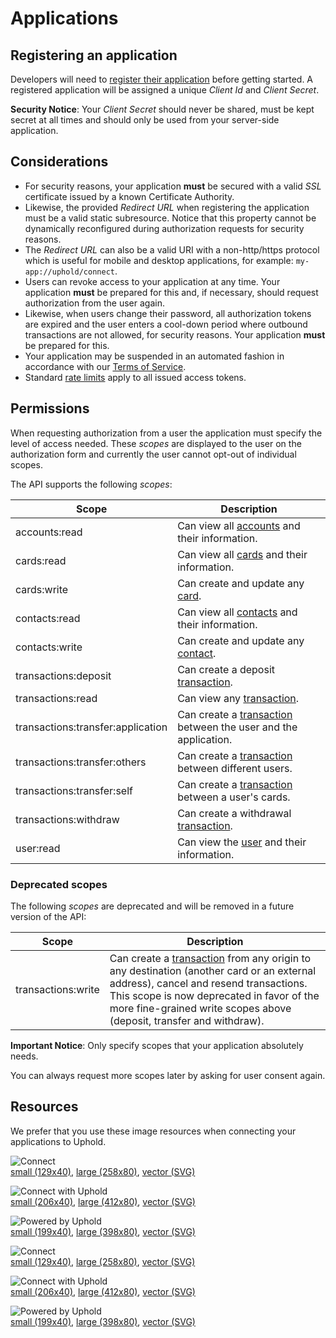 # Applications
## Registering an application
Developers will need to [register their application](https://support.uphold.com/hc/en-us/articles/217210266) before getting started. A registered application will be assigned a unique _Client Id_ and _Client Secret_.
<aside class="notice">
  <strong>Security Notice</strong>: Your <i>Client Secret</i> should never be shared, must be kept secret at all times and should only be used from your server-side application.
</aside>

## Considerations
- For security reasons, your application **must** be secured with a valid _SSL_ certificate issued by a known Certificate Authority.
- Likewise, the provided _Redirect URL_ when registering the application must be a valid static subresource. Notice that this property cannot be dynamically reconfigured during authorization requests for security reasons.
- The _Redirect URL_ can also be a valid URI with a non-http/https protocol which is useful for mobile and desktop applications, for example: `my-app://uphold/connect`.
- Users can revoke access to your application at any time. Your application **must** be prepared for this and, if necessary, should request authorization from the user again.
- Likewise, when users change their password, all authorization tokens are expired and the user enters a cool-down period where outbound transactions are not allowed, for security reasons. Your application **must** be prepared for this.
- Your application may be suspended in an automated fashion in accordance with our [Terms of Service](https://uphold.com/en/legal/membership-agreement).
- Standard [rate limits](#rate-limits) apply to all issued access tokens.

## Permissions
When requesting authorization from a user the application must specify the level of access needed. These _scopes_ are displayed to the user on the authorization form and currently the user cannot opt-out of individual scopes.

The API supports the following _scopes_:

Scope                             | Description
--------------------------------- | -------------------------------------------------------------------------------------
accounts:read                     | Can view all [accounts](#account-object) and their information.
cards:read                        | Can view all [cards](#card-object) and their information.
cards:write                       | Can create and update any [card](#card-object).
contacts:read                     | Can view all [contacts](#contact-object) and their information.
contacts:write                    | Can create and update any [contact](#contact-object).
transactions:deposit              | Can create a deposit [transaction](#transaction-object).
transactions:read                 | Can view any [transaction](#transaction-object).
transactions:transfer:application | Can create a [transaction](#transaction-object) between the user and the application.
transactions:transfer:others      | Can create a [transaction](#transaction-object) between different users.
transactions:transfer:self        | Can create a [transaction](#transaction-object) between a user's cards.
transactions:withdraw             | Can create a withdrawal [transaction](#transaction-object).
user:read                         | Can view the [user](#user-object) and their information.

### Deprecated scopes
The following _scopes_ are deprecated and will be removed in a future version of the API:

Scope              | Description
------------------ | ---------------------------------------------------------------------------------------------------------------------------------------------------------------------------------------------------------------------------------------------------------------------------
transactions:write | Can create a [transaction](#transaction-object) from any origin to any destination (another card or an external address), cancel and resend transactions. This scope is now deprecated in favor of the more fine-grained write scopes above (deposit, transfer and withdraw).

<aside class="notice">
  <strong>Important Notice</strong>: Only specify scopes that your application absolutely needs.

  You can always request more scopes later by asking for user consent again.
</aside>

## Resources
We prefer that you use these image resources when connecting your applications to Uphold.

<img alt="Connect" src="images/buttons/green_bg/connect.png" srcset="images/buttons/green_bg/connect.png 1x, images/buttons/green_bg/connect@2x.png 2x"><br> [small (129x40)](images/buttons/green_bg/connect.png), [large (258x80)](images/buttons/green_bg/connect@2x.png), [vector (SVG)](images/buttons/green_bg/connect.svg)

<img alt="Connect with Uphold" src="images/buttons/green_bg/connect_with_uphold.png" srcset="images/buttons/green_bg/connect_with_uphold.png 1x, images/buttons/green_bg/connect_with_uphold@2x.png 2x"><br> [small (206x40)](images/buttons/green_bg/connect_with_uphold.png), [large (412x80)](images/buttons/green_bg/connect_with_uphold@2x.png), [vector (SVG)](images/buttons/green_bg/connect_with_uphold.svg)

<img alt="Powered by Uphold" src="images/buttons/green_bg/powered_by_uphold.png" srcset="images/buttons/green_bg/powered_by_uphold.png 1x, images/buttons/green_bg/powered_by_uphold@2x.png 2x"><br> [small (199x40)](images/buttons/green_bg/powered_by_uphold.png), [large (398x80)](images/buttons/green_bg/powered_by_uphold@2x.png), [vector (SVG)](images/buttons/green_bg/powered_by_uphold.svg)

<img alt="Connect" src="images/buttons/white_bg/connect.png" srcset="images/buttons/white_bg/connect.png 1x, images/buttons/white_bg/connect@2x.png 2x"><br> [small (129x40)](images/buttons/white_bg/connect.png), [large (258x80)](images/buttons/white_bg/connect@2x.png), [vector (SVG)](images/buttons/white_bg/connect.svg)

<img alt="Connect with Uphold" src="images/buttons/white_bg/connect_with_uphold.png" srcset="images/buttons/white_bg/connect_with_uphold.png 1x, images/buttons/white_bg/connect_with_uphold@2x.png 2x"><br> [small (206x40)](images/buttons/white_bg/connect_with_uphold.png), [large (412x80)](images/buttons/white_bg/connect_with_uphold@2x.png), [vector (SVG)](images/buttons/white_bg/connect_with_uphold.svg)

<img alt="Powered by Uphold" src="images/buttons/white_bg/powered_by_uphold.png" srcset="images/buttons/white_bg/powered_by_uphold.png 1x, images/buttons/white_bg/powered_by_uphold@2x.png 2x"><br> [small (199x40)](images/buttons/white_bg/powered_by_uphold.png), [large (398x80)](images/buttons/white_bg/powered_by_uphold@2x.png), [vector (SVG)](images/buttons/white_bg/powered_by_uphold.svg)
